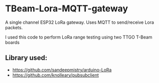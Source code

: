 # TBeam-Lora-MQTT-gateway
A single channel ESP32 LoRa gateway. Uses MQTT to send/receive Lora packets.

I used this code to perform LoRa range testing using two TTGO T-Beam boards

## Library used:
* https://github.com/sandeepmistry/arduino-LoRa
* https://github.com/knolleary/pubsubclient
